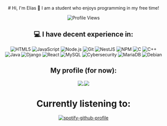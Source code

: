 <div align="center">
# Hi, I'm Elias 👋
I am a student who enjoys programming in my free time!

![Profile Views](https://komarev.com/ghpvc/?username=aloualou56)

## 💻 I have decent experience in:

![HTML5](https://img.shields.io/badge/-HTML5-E34F26?style=flat-square&logo=html5&logoColor=white)
![JavaScript](https://img.shields.io/badge/-JavaScript-f7df1c?style=flat-square&logo=javascript&logoColor=black)
![Node.js](https://img.shields.io/badge/-Node.js-43853d?style=flat-square&logo=Node.js&logoColor=white)
![Git](https://img.shields.io/badge/-Git-F05032?style=flat-square&logo=git&logoColor=white)
![NestJS](https://img.shields.io/badge/-NestJS-ea2845?style=flat-square&logo=nestjs&logoColor=white)
![NPM](https://img.shields.io/badge/-NPM-CB3837?style=flat-square&logo=npm&logoColor=white)
![C](https://img.shields.io/badge/-C-00599C?style=flat-square&logo=c&logoColor=white)
![C++](https://img.shields.io/badge/-C++-00599C?style=flat-square&logo=c%2B%2B&logoColor=white)
![Java](https://img.shields.io/badge/-Java-007396?style=flat-square&logo=java&logoColor=white)
![Django](https://img.shields.io/badge/-Django-092E20?style=flat-square&logo=django&logoColor=white)
![React](https://img.shields.io/badge/-React-61DAFB?style=flat-square&logo=react&logoColor=black)
![MySQL](https://img.shields.io/badge/-MySQL-4479A1?style=flat-square&logo=mysql&logoColor=white)
![Cybersecurity](https://img.shields.io/badge/-Cybersecurity-8A2BE2?style=flat-square&logo=hack-the-box&logoColor=white)
![MariaDB](https://img.shields.io/badge/-MariaDB-003545?style=flat-square&logo=mariadb&logoColor=white)
![Debian](https://img.shields.io/badge/-Debian-A81D33?style=flat-square&logo=debian&logoColor=white)


## My profile (for now):

<a href="https://github.com/anuraghazra/github-readme-stats">
  <img align="center" src="https://github-readme-stats-aloualou56s-projects.vercel.app/api?username=aloualou56&hide_border=true&show_icons=true&bg_color=151515&title_color=fb4362&icon_color=fb4362&text_bold=false&text_color=9e9e9e&include_all_commits=true" />
</a>
<a href="https://github.com/anuraghazra/convoychat">
  <img align="center" src="https://github-readme-stats-aloualou56s-projects.vercel.app/api/top-langs/?username=aloualou56&include_all_commits=true&count_private=true&&size_weight=0.5&count_weight=0.5&layout=donut&bg_color=151515&title_color=fb4362&icon_color=fb4362&text_bold=false&text_color=9e9e9e&hide_border=true" />
</a>

# Currently listening to:
[![spotify-github-profile](https://spotify-github-profile.kittinanx.com/api/view?uid=6v215dcpaqla8eb3vi63ib9q9&cover_image=true&theme=default&show_offline=true&background_color=121212&interchange=false&bar_color=53b14f&bar_color_cover=true)](https://spotify-github-profile.kittinanx.com/api/view?uid=6v215dcpaqla8eb3vi63ib9q9&redirect=true)

<!---
aloualou56/aloualou56 is a ✨ special ✨ repository because its `README.md` (this file) appears on your GitHub profile.
You can click the Preview link to take a look at your changes.
--->
